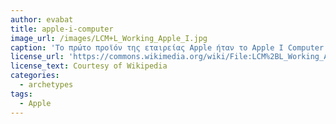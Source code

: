 ```yaml
---
author: evabat
title: apple-i-computer
image_url: /images/LCM+L_Working_Apple_I.jpg
caption: 'Το πρώτο προϊόν της εταιρείας Apple ήταν το Apple I Computer και κυκλοφόρησε στην αγορά το 1976. Ήταν χειροποίητο και ο σχεδιασμός καθώς και η κατασκευή πραγματοποιήθηκαν από τον Steve Wozniak. Το να γίνει διαθέσιμο προς πώληση ήταν ιδεά του φίλου του, Steve Jobs.'
license_url: 'https://commons.wikimedia.org/wiki/File:LCM%2BL_Working_Apple_I.jpg'
license_text: Courtesy of Wikipedia
categories:
  - archetypes
tags:
  - Apple
---
```

